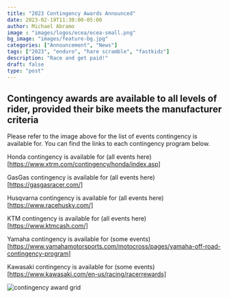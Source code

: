 ```yaml
---
title: "2023 Contingency Awards Announced"
date: 2023-02-19T11:30:00-05:00
author: Michael Abramo
image : "images/logos/ecea/ecea-small.png"
bg_image: "images/feature-bg.jpg"
categories: ["Announcement", "News"]
tags: ["2023", "enduro", "hare scramble", "fastkidz"]
description: "Race and get paid!"
draft: false
type: "post"
---
```


## Contingency awards are available to all levels of rider, provided their bike meets the manufacturer criteria

Please refer to the image above for the list of events contingency is available for. You can find the links to each contingency program below.

Honda contingency is available for (all events here)[https://www.xtrm.com/contingency/honda/index.asp]

GasGas contingency is available for (all events here)[https://gasgasracer.com/]

Husqvarna contingency is available for (all events here)[https://www.racehusky.com/]

KTM contingency is available for (all events here)[https://www.ktmcash.com/]

Yamaha contingency is available for (some events)[https://www.yamahamotorsports.com/motocross/pages/yamaha-off-road-contingency-program]

Kawasaki contingency is available for (some events)[https://www.kawasaki.com/en-us/racing/racerrewards]

![contingency award grid](/images/blog/2023-racer-contingency.jpg)